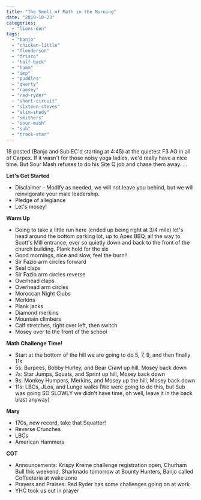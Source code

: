 ```yaml
---
title: "The Smell of Math in the Morning"
date: "2019-10-23"
categories: 
  - "lions-den"
tags: 
  - "banjo"
  - "chicken-little"
  - "flenderson"
  - "frisco"
  - "half-back"
  - "hamm"
  - "imp"
  - "puddles"
  - "qwerty"
  - "ramsey"
  - "red-ryder"
  - "short-circuit"
  - "sixteen-steves"
  - "slim-shady"
  - "smithers"
  - "sour-mash"
  - "sub"
  - "track-star"
---
```


18 posted (Banjo and Sub EC'd starting at 4:45) at the quietest F3 AO in all of Carpex. If it wasn't for those noisy yoga ladies, we'd really have a nice time. But Sour Mash refuses to do his Site Q job and chase them away. . .

**Let's Get Started**

- Disclaimer - Modify as needed, we will not leave you behind, but we will reinvigorate your male leadership.
- Pledge of allegiance
- Let's mosey!

**Warm Up**

- Going to take a little run here (ended up being right at 3/4 mile) let's head around the bottom parking lot, up to Apex BBQ, all the way to Scott's Mill entrance, ever so quietly down and back to the front of the church building. Plank hold for the six
- Good mornings, nice and slow, feel the burn!!
- Sir Fazio arm circles forward
- Seal claps
- Sir Fazio arm circles reverse
- Overhead claps
- Overhead arm circles
- Moroccan Night Clubs
- Merkins
- Plank jacks
- Diamond merkins
- Mountain climbers
- Calf stretches, right over left, then switch
- Mosey over to the front of the school

**Math Challenge Time!**

- Start at the bottom of the hill we are going to do 5, 7, 9, and then finally 11s
- 5s: Burpees, Bobby Hurley, and Bear Crawl up hill, Mosey back down
- 7s: Star Jumps, Squats, and Sprint up hill, Mosey back down
- 9s: Monkey Humpers, Merkins, and Mosey up the hill, Mosey back down
- 11s: LBCs, JLos, and Lunge walks (We were going to do this, but Sub was going SO SLOWLY we didn't have time, oh well, leave it in the back blast anyway)

**Mary**

- 170s, new record, take that Squatter!
- Reverse Crunches
- LBCs
- American Hammers

**COT**

- Announcements: Krispy Kreme challenge registration open, Churham Bull this weekend, Sharknado tomorrow at Bounty Hunters, Banjo called Coffeeteria at wake zone
- Prayers and Praises: Red Ryder has some challenges going on at work
- YHC took us out in prayer

